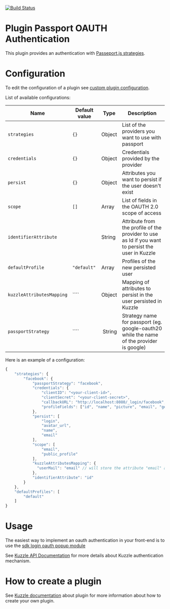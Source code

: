 [![Build Status](https://travis-ci.org/kuzzleio/kuzzle-plugin-auth-passport-oauth.svg?branch=master)](https://travis-ci.org/kuzzleio/kuzzle-plugin-auth-passport-oauth)

# Plugin Passport OAUTH Authentication

This plugin provides an authentication with [Passeport.js strategies](http://passportjs.org/docs).

# Configuration

To edit the configuration of a plugin see [custom plugin configuration](https://docs.kuzzle.io/plugins/1/essentials/getting-started/#configuration).

List of available configurations:

| Name | Default value | Type | Description                 |
|------|---------------|-----------|-----------------------------|
| ``strategies`` | ``{}`` | Object | List of the providers you want to use with passport |
| ``credentials`` | ``{}`` | Object | Credentials provided by the provider |
| ``persist`` | ``{}`` | Object | Attributes you want to persist if the user doesn't exist |
| ``scope`` | ``[]`` | Array | List of fields in the OAUTH 2.0 scope of access |
| ``identifierAttribute`` | | String | Attribute from the profile of the provider to use as Id if you want to persist the user in Kuzzle |
| ``defaultProfile`` | ``"default"`` | Array | Profiles of the new persisted user |
| ``kuzzleAttributesMapping`` | ```` | Object | Mapping of attributes to persist in the user persisted in Kuzzle |
| ``passportStrategy`` | ```` | String | Strategy name for passport (eg. google-oauth20 while the name of the provider is google)

Here is an example of a configuration:

```js
{
    "strategies": {
        "facebook": {
            "passportStrategy": "facebook",
            "credentials": {
                "clientID": "<your-client-id>",
                "clientSecret": "<your-client-secret>",
                "callbackURL": "http://localhost:8080/_login/facebook",
                "profileFields": ["id", "name", "picture", "email", "gender"]
            },
            "persist": [
                "login",
                "avatar_url",
                "name",
                "email"
            ],
            "scope": [
                "email",
                "public_profile"
            ],
            "kuzzleAttributesMapping": {
              "userMail": "email" // will store the attribute "email" as "userEmail" into Kuzzle
            },
            "identifierAttribute": "id"
        }
    },
    "defaultProfiles": [
        "default"
    ]
}
```

# Usage

The easiest way to implement an oauth authentication in your front-end is to use the [sdk login oauth popup module](https://github.com/kuzzleio/kuzzle-sdk-login-oauth-popup)

See [Kuzzle API Documentation](https://docs.kuzzle.io/guide/1/essentials/user-authentication/) for more details about Kuzzle authentication mechanism.

# How to create a plugin

See [Kuzzle documentation](https://docs.kuzzle.io/plugins/1/essentials/strategies/) about plugin for more information about how to create your own plugin.

